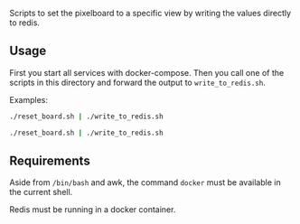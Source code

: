 Scripts to set the pixelboard to a specific view by writing the values directly to redis.

## Usage

First you start all services with docker-compose.
Then you call one of the scripts in this directory and forward the output to `write_to_redis.sh`.

Examples:

```bash
./reset_board.sh | ./write_to_redis.sh
```

```bash
./reset_board.sh | ./write_to_redis.sh
```

## Requirements

Aside from `/bin/bash` and awk, the command `docker` must be available in the current shell.

Redis must be running in a docker container.
